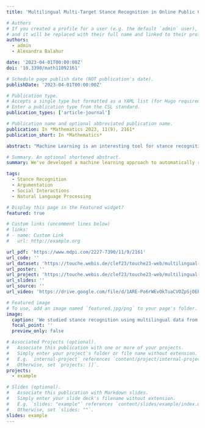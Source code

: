 ```yaml
---
title: 'Multilingual Multi-Target Stance Recognition in Online Public Consultations'

# Authors
# If you created a profile for a user (e.g. the default `admin` user), write the username (folder name) here
# and it will be replaced with their full name and linked to their profile.
authors:
  - admin
  - Alexandra Balahur

date: '2023-04-01T00:00:00Z'
doi: '10.3390/math11092161'

# Schedule page publish date (NOT publication's date).
publishDate: '2023-04-01T00:00:00Z'

# Publication type.
# Accepts a single type but formatted as a YAML list (for Hugo requirements).
# Enter a publication type from the CSL standard.
publication_types: ['article-journal']

# Publication name and optional abbreviated publication name.
publication: In *Mathematics 2023, 11(9), 2161*
publication_short: In *Mathematics*

abstract: "Machine Learning is an interesting tool for stance recognition in a large-scale context, in terms of data size, but also regarding the topics and themes addressed or the languages employed by the participants. Public consultations of citizens using online participatory democracy platforms offer this kind of setting and are good use cases for automatic stance recognition systems. In this paper, we propose to use three datasets of public consultations, in order to train a model able to classify the stance of a citizen within a text, towards a proposal or a debate question. We studied stance detection in several contexts: using data from an online platform without interactions between users, using multilingual data from online debates that are in one language, and using data from online intra-multilingual debates, which can contain several languages inside the same unique debate discussion. We propose several baselines and methods in order to take advantage of the different available data, by comparing the results of models using out-of-dataset annotations, and binary or ternary annotations from the target dataset. We finally proposed a self-supervised learning method to take advantage of unlabelled data. We annotated both the datasets with ternary stance labels and made them available."

# Summary. An optional shortened abstract.
summary: We've developed a machine learning approach to automatically recognize the opinions of citizens in online public consultations, using three datasets to train a model that can classify stances on various topics. Our work experiments with different methods, including self-supervised learning, and makes several annotated datasets available for others to use. This work was used in the Touché shared task of CLEF 2023. 

tags:
  - Stance Recognition
  - Argumentation
  - Social Interactions
  - Natural Language Processing

# Display this page in the Featured widget?
featured: true

# Custom links (uncomment lines below)
# links:
# - name: Custom Link
#   url: http://example.org

url_pdf: 'https://www.mdpi.com/2227-7390/11/9/2161'
url_code: ''
url_dataset: 'https://touche.webis.de/clef23/touche23-web/multilingual-stance-classification.html#data'
url_poster: ''
url_project: 'https://touche.webis.de/clef23/touche23-web/multilingual-stance-classification.html'
url_slides: ''
url_source: ''
url_video: 'https://drive.google.com/file/d/1ARE-Po6rWEvOkTuaCVOZpSj0Eb9qpTk8/view'

# Featured image
# To use, add an image named `featured.jpg/png` to your page's folder.
image:
  caption: 'We studied stance recognition using multilingual data from different participatory democracy platforms.'
  focal_point: ''
  preview_only: false

# Associated Projects (optional).
#   Associate this publication with one or more of your projects.
#   Simply enter your project's folder or file name without extension.
#   E.g. `internal-project` references `content/project/internal-project/index.md`.
#   Otherwise, set `projects: []`.
projects:
  - example

# Slides (optional).
#   Associate this publication with Markdown slides.
#   Simply enter your slide deck's filename without extension.
#   E.g. `slides: "example"` references `content/slides/example/index.md`.
#   Otherwise, set `slides: ""`.
slides: example
---
```



